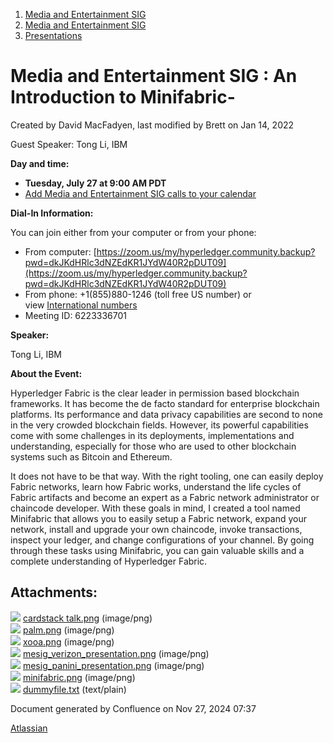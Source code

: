 1. [Media and Entertainment SIG](index.html)
2. [Media and Entertainment SIG](Media-and-Entertainment-SIG_21430277.html)
3. [Presentations](Presentations_21446202.html)

# Media and Entertainment SIG : An Introduction to Minifabric-

Created by David MacFadyen, last modified by Brett on Jan 14, 2022

Guest Speaker: Tong Li, IBM

**Day and time:**

- **Tuesday, July 27 at 9:00 AM PDT**
- [Add Media and Entertainment SIG calls to your calendar](https://lists.hyperledger.org/g/media-entertainment-sig/ics/9762132/457217224/feed.ics)

**Dial-In Information:**

You can join either from your computer or from your phone:

- From computer: [https://zoom.us/my/hyperledger.community.backup?pwd=dkJKdHRlc3dNZEdKR1JYdW40R2pDUT09](https://zoom.us/my/hyperledger.community.backup?pwd=dkJKdHRlc3dNZEdKR1JYdW40R2pDUT09)
- From phone: +1(855)880-1246 (toll free US number) or view [International numbers](https://zoom.us/u/bAaJoyznp)
- Meeting ID: 6223336701
  

**Speaker:**

Tong Li, IBM

**About the Event:** 

Hyperledger Fabric is the clear leader in permission based blockchain frameworks. It has become the de facto standard for enterprise blockchain platforms. Its performance and data privacy capabilities are second to none in the very crowded blockchain fields. However, its powerful capabilities come with some challenges in its deployments, implementations and understanding, especially for those who are used to other blockchain systems such as Bitcoin and Ethereum. 

It does not have to be that way. With the right tooling, one can easily deploy Fabric networks, learn how Fabric works, understand the life cycles of Fabric artifacts and become an expert as a Fabric network administrator or chaincode developer. With these goals in mind, I created a tool named Minifabric that allows you to easily setup a Fabric network, expand your network, install and upgrade your own chaincode, invoke transactions, inspect your ledger, and change configurations of your channel. By going through these tasks using Minifabric, you can gain valuable skills and a complete understanding of Hyperledger Fabric.

## Attachments:

![](images/icons/bullet_blue.gif) [cardstack talk.png](attachments/21446560/21457894.png) (image/png)  
![](images/icons/bullet_blue.gif) [palm.png](attachments/21446560/21457892.png) (image/png)  
![](images/icons/bullet_blue.gif) [xooa.png](attachments/21446560/21457893.png) (image/png)  
![](images/icons/bullet_blue.gif) [mesig\_verizon\_presentation.png](attachments/21446560/21457895.png) (image/png)  
![](images/icons/bullet_blue.gif) [mesig\_panini\_presentation.png](attachments/21446560/21457897.png) (image/png)  
![](images/icons/bullet_blue.gif) [minifabric.png](attachments/21446560/21457898.png) (image/png)  
![](images/icons/bullet_blue.gif) [dummyfile.txt](attachments/21446560/21457896.txt) (text/plain)

Document generated by Confluence on Nov 27, 2024 07:37

[Atlassian](http://www.atlassian.com/)
